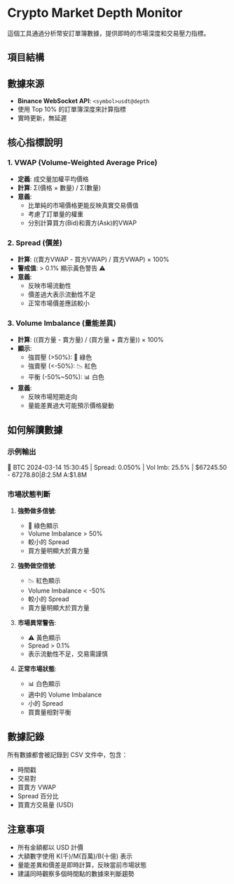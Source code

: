 # Crypto Market Depth Monitor

這個工具通過分析幣安訂單簿數據，提供即時的市場深度和交易壓力指標。

## 項目結構

## 數據來源

- **Binance WebSocket API**: `<symbol>usdt@depth`
- 使用 Top 10% 的訂單簿深度來計算指標
- 實時更新，無延遲

## 核心指標說明

### 1. VWAP (Volume-Weighted Average Price)
- **定義**: 成交量加權平均價格
- **計算**: Σ(價格 × 數量) / Σ(數量)
- **意義**: 
  - 比單純的市場價格更能反映真實交易價值
  - 考慮了訂單量的權重
  - 分別計算買方(Bid)和賣方(Ask)的VWAP

### 2. Spread (價差)
- **計算**: ((賣方VWAP - 買方VWAP) / 買方VWAP) × 100%
- **警戒值**: > 0.1% 顯示黃色警告 ⚠️
- **意義**:
  - 反映市場流動性
  - 價差過大表示流動性不足
  - 正常市場價差應該較小

### 3. Volume Imbalance (量能差異)
- **計算**: ((買方量 - 賣方量) / (買方量 + 賣方量)) × 100%
- **顯示**:
  - 強買壓 (>50%): 🚀 綠色
  - 強賣壓 (<-50%): 📉 紅色
  - 平衡 (-50%~50%): 📊 白色
- **意義**:
  - 反映市場短期走向
  - 量能差異過大可能預示價格變動

## 如何解讀數據

### 示例輸出 

🚀 BTC 2024-03-14 15:30:45 | Spread: 0.050% | Vol Imb: 25.5% | $67245.50 - $67278.80 | B:$2.5M A:$1.8M

### 市場狀態判斷

1. **強勢做多信號**:
   - 🚀 綠色顯示
   - Volume Imbalance > 50%
   - 較小的 Spread
   - 買方量明顯大於賣方量

2. **強勢做空信號**:
   - 📉 紅色顯示
   - Volume Imbalance < -50%
   - 較小的 Spread
   - 賣方量明顯大於買方量

3. **市場異常警告**:
   - ⚠️ 黃色顯示
   - Spread > 0.1%
   - 表示流動性不足，交易需謹慎

4. **正常市場狀態**:
   - 📊 白色顯示
   - 適中的 Volume Imbalance
   - 小的 Spread
   - 買賣量相對平衡

## 數據記錄

所有數據都會被記錄到 CSV 文件中，包含：
- 時間戳
- 交易對
- 買賣方 VWAP
- Spread 百分比
- 買賣方交易量 (USD)

## 注意事項

- 所有金額都以 USD 計價
- 大額數字使用 K(千)/M(百萬)/B(十億) 表示
- 量能差異和價差是即時計算，反映當前市場狀態
- 建議同時觀察多個時間點的數據來判斷趨勢

